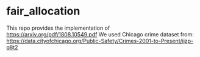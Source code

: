 # fair_allocation
This repo provides the implementation of https://arxiv.org/pdf/1808.10549.pdf
We used Chicago crime dataset from: https://data.cityofchicago.org/Public-Safety/Crimes-2001-to-Present/ijzp-q8t2
